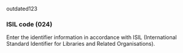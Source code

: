 outdated123
### ISIL code (024)

Enter the identifier information in accordance with ISIL (International Standard Identifier for Libraries and Related Organisations).
